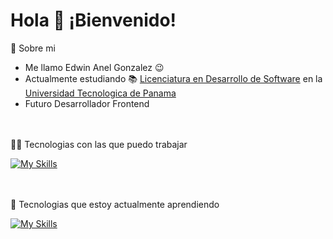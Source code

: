 # Hola 👋 ¡Bienvenido!

📌 Sobre mi
- Me llamo Edwin Anel Gonzalez 😉   
- Actualmente estudiando 📚 [Licenciatura en Desarrollo de Software](https://fisc.utp.ac.pa/) en la  [Universidad Tecnologica de Panama](https://utp.ac.pa/)
- Futuro Desarrollador Frontend

<br></br>
👩‍💻 Tecnologias con las que puedo trabajar

[![My Skills](https://skillicons.dev/icons?i=html,css,js,git,github,java,sql)](https://skillicons.dev)

<br></br>
📝 Tecnologias que estoy actualmente aprendiendo

[![My Skills](https://skillicons.dev/icons?i=react,typescript,php)](https://skillicons.dev)

